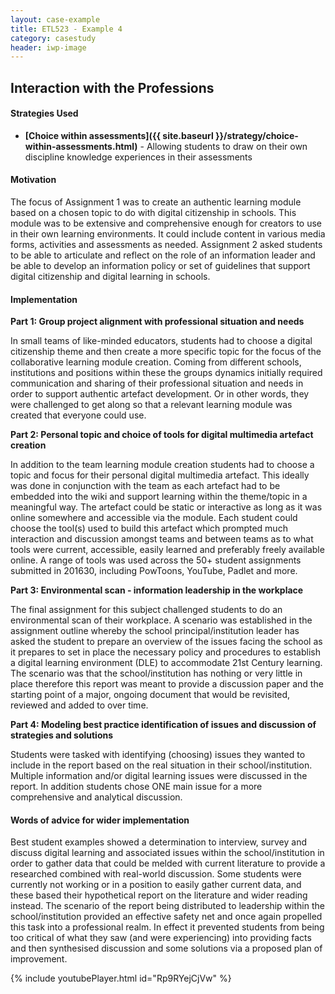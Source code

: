 ```yaml
---
layout: case-example
title: ETL523 - Example 4
category: casestudy
header: iwp-image
---
```


## Interaction with the Professions

#### Strategies Used

- **[Choice within assessments]({{ site.baseurl }}/strategy/choice-within-assessments.html)** - Allowing students to draw on their own discipline knowledge experiences in their assessments

#### Motivation

The focus of Assignment 1 was to create an authentic learning module based on a chosen topic to do with digital citizenship in schools. This module was to be extensive and comprehensive enough for creators to use in their own learning environments. It could include content in various media forms, activities and assessments as needed. Assignment 2 asked students to be able to articulate and reflect on the role of an information leader and be able to develop an information policy or set of guidelines that support digital citizenship and digital learning in schools.

#### Implementation

**Part 1: Group project alignment with professional situation and needs**

In small teams of like-minded educators, students had to choose a digital citizenship theme and then create a more specific topic for the focus of the collaborative learning module creation. Coming from different schools, institutions and positions within these the groups dynamics initially required communication and sharing of their professional situation and needs in order to support authentic artefact development. Or in other words, they were challenged to get along so that a relevant learning module was created that everyone could use.

**Part 2: Personal topic and choice of tools for digital multimedia artefact creation**

In addition to the team learning module creation students had to choose a topic and focus for their personal digital multimedia artefact. This ideally was done in conjunction with the team as each artefact had to be embedded into the wiki and support learning within the theme/topic in a meaningful way. The artefact could be static or interactive as long as it was online somewhere and accessible via the module. Each student could choose the tool(s) used to build this artefact which prompted much interaction and discussion amongst teams and between teams as to what tools were current, accessible, easily learned and preferably freely available online. A range of tools was used across the 50+ student assignments submitted in 201630, including PowToons, YouTube, Padlet and more.

**Part 3: Environmental scan - information leadership in the workplace**

The final assignment for this subject challenged students to do an environmental scan of their workplace. A scenario was established in the assignment outline whereby the school principal/institution leader has asked the student to prepare an overview of the issues facing the school as it prepares to set in place the necessary policy and procedures to establish a digital learning environment (DLE) to accommodate 21st Century learning. The scenario was that the school/institution has nothing or very little in place therefore this report was meant to provide a discussion paper and the starting point of a major, ongoing document that would be revisited, reviewed and added to over time.

**Part 4: Modeling best practice identification of issues and discussion of strategies and solutions** 

Students were tasked with identifying (choosing) issues they wanted to include in the report based on the real situation in their school/institution. Multiple information and/or digital learning issues were discussed in the report. In addition students chose ONE main issue for a more comprehensive and analytical discussion. 

#### Words of advice for wider implementation

Best student examples showed a determination to interview, survey and discuss digital learning and associated issues within the school/institution in order to gather data that could be melded with current literature to provide a researched combined with real-world discussion. Some students were currently not working or in a position to easily gather current data, and these based their hypothetical report on the literature and wider reading instead. The scenario of the report being distributed to leadership within the school/institution provided an effective safety net and once again propelled this task into a professional realm. In effect it prevented students from being too critical of what they saw (and were experiencing) into providing facts and then synthesised discussion and some solutions via a proposed plan of improvement.

{% include youtubePlayer.html id="Rp9RYejCjVw" %}